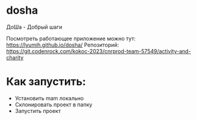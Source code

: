 # dosha

ДоШа - Добрый шаги

Посмотреть работающее приложение можно тут: https://lyumih.github.io/dosha/
Репозиторий: https://git.codenrock.com/kokoc-2023/cnrprod-team-57549/activity-and-charity

# Как запустить:
- Установить mam локально
- Склонировать проект в папку
- Запустить проект
